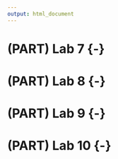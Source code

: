 ```yaml
---
output: html_document
---
```


# (PART) Lab 7 {-}

# (PART) Lab 8 {-}

# (PART) Lab 9 {-}

# (PART) Lab 10 {-}
